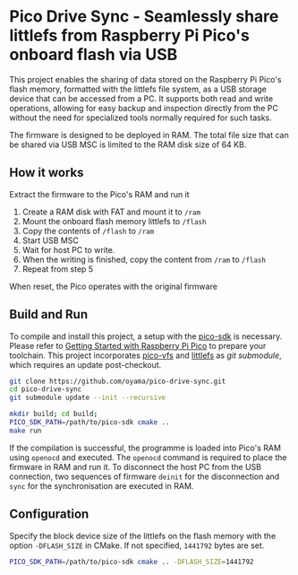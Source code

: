 # Pico Drive Sync - Seamlessly share littlefs from Raspberry Pi Pico's onboard flash via USB

This project enables the sharing of data stored on the Raspberry Pi Pico's flash memory, formatted with the littlefs file system, as a USB storage device that can be accessed from a PC. It supports both read and write operations, allowing for easy backup and inspection directly from the PC without the need for specialized tools normally required for such tasks.

The firmware is designed to be deployed in RAM. The total file size that can be shared via USB MSC is limited to the RAM disk size of 64 KB.

## How it works

Extract the firmware to the Pico's RAM and run it

1. Create a RAM disk with FAT and mount it to `/ram`
2. Mount the onboard flash memory littlefs to `/flash`
3. Copy the contents of `/flash` to `/ram`
4. Start USB MSC
5. Wait for host PC to write.
6. When the writing is finished, copy the content from `/ram` to `/flash`
7. Repeat from step 5

When reset, the Pico operates with the original firmware

## Build and Run

To compile and install this project, a setup with the [pico-sdk](https://github.com/raspberrypi/pico-sdk) is necessary. Please refer to [Getting Started with Raspberry Pi Pico](https://datasheets.raspberrypi.com/pico/getting-started-with-pico.pdf) to prepare your toolchain. This project incorporates [pico-vfs](https://github.com/oyama/pico-vfs) and [littlefs](https://github.com/littlefs-project/littlefs) as _git submodule_, which requires an update post-checkout.

```bash
git clone https://github.com/oyama/pico-drive-sync.git
cd pico-drive-sync
git submodule update --init --recursive

mkdir build; cd build;
PICO_SDK_PATH=/path/to/pico-sdk cmake ..
make run
```
If the compilation is successful, the programme is loaded into Pico's RAM using `openocd` and executed. The `openocd` command is required to place the firmware in RAM and run it.
To disconnect the host PC from the USB connection, two sequences of firmware `deinit` for the disconnection and `sync` for the synchronisation are executed in RAM.

## Configuration

Specify the block device size of the littlefs on the flash memory with the option `-DFLASH_SIZE` in CMake. If not specified, `1441792` bytes are set.

```bash
PICO_SDK_PATH=/path/to/pico-sdk cmake .. -DFLASH_SIZE=1441792
```
